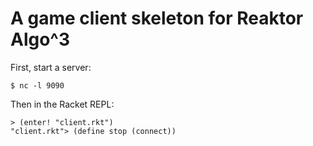 A game client skeleton for Reaktor Algo^3
=========================================

First, start a server:

    $ nc -l 9090
    
Then in the Racket REPL:

    > (enter! "client.rkt")
    "client.rkt"> (define stop (connect))
